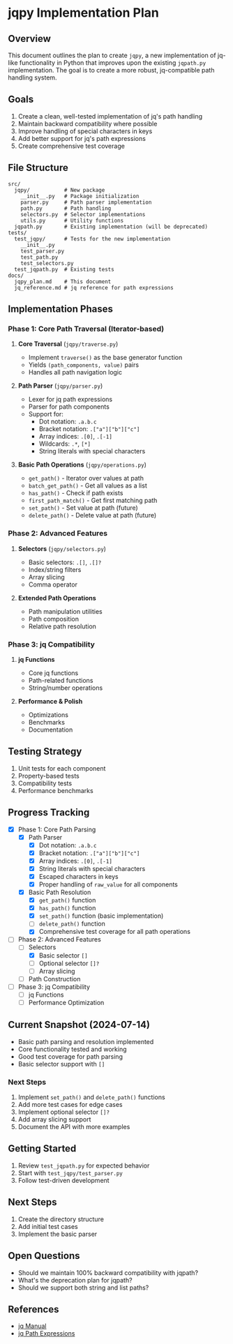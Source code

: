 # jqpy Implementation Plan

## Overview
This document outlines the plan to create `jqpy`, a new implementation of jq-like functionality in Python that improves upon the existing `jqpath.py` implementation. The goal is to create a more robust, jq-compatible path handling system.

## Goals
1. Create a clean, well-tested implementation of jq's path handling
2. Maintain backward compatibility where possible
3. Improve handling of special characters in keys
4. Add better support for jq's path expressions
5. Create comprehensive test coverage

## File Structure
```
src/
  jqpy/           # New package
    __init__.py   # Package initialization
    parser.py     # Path parser implementation
    path.py       # Path handling
    selectors.py  # Selector implementations
    utils.py      # Utility functions
  jqpath.py       # Existing implementation (will be deprecated)
tests/
  test_jqpy/      # Tests for the new implementation
    __init__.py
    test_parser.py
    test_path.py
    test_selectors.py
  test_jqpath.py  # Existing tests
docs/
  jqpy_plan.md    # This document
  jq_reference.md # jq reference for path expressions
```

## Implementation Phases

### Phase 1: Core Path Traversal (Iterator-based)
1. **Core Traversal** (`jqpy/traverse.py`)
   - Implement `traverse()` as the base generator function
   - Yields `(path_components, value)` pairs
   - Handles all path navigation logic

2. **Path Parser** (`jqpy/parser.py`)
   - Lexer for jq path expressions
   - Parser for path components
   - Support for:
     - Dot notation: `.a.b.c`
     - Bracket notation: `.["a"]["b"]["c"]`
     - Array indices: `.[0]`, `.[-1]`
     - Wildcards: `.*`, `[*]`
     - String literals with special characters

3. **Basic Path Operations** (`jqpy/operations.py`)
   - `get_path()` - Iterator over values at path
   - `batch_get_path()` - Get all values as a list
   - `has_path()` - Check if path exists
   - `first_path_match()` - Get first matching path
   - `set_path()` - Set value at path (future)
   - `delete_path()` - Delete value at path (future)

### Phase 2: Advanced Features
1. **Selectors** (`jqpy/selectors.py`)
   - Basic selectors: `.[]`, `.[]?`
   - Index/string filters
   - Array slicing
   - Comma operator

2. **Extended Path Operations**
   - Path manipulation utilities
   - Path composition
   - Relative path resolution

### Phase 3: jq Compatibility
1. **jq Functions**
   - Core jq functions
   - Path-related functions
   - String/number operations

2. **Performance & Polish**
   - Optimizations
   - Benchmarks
   - Documentation

## Testing Strategy
1. Unit tests for each component
2. Property-based tests
3. Compatibility tests
4. Performance benchmarks

## Progress Tracking
- [x] Phase 1: Core Path Parsing
  - [x] Path Parser
    - [x] Dot notation: `.a.b.c`
    - [x] Bracket notation: `.["a"]["b"]["c"]`
    - [x] Array indices: `.[0]`, `.[-1]`
    - [x] String literals with special characters
    - [x] Escaped characters in keys
    - [x] Proper handling of `raw_value` for all components
  - [x] Basic Path Resolution
    - [x] `get_path()` function
    - [x] `has_path()` function
    - [x] `set_path()` function (basic implementation)
    - [ ] `delete_path()` function
    - [x] Comprehensive test coverage for all path operations
- [ ] Phase 2: Advanced Features
  - [ ] Selectors
    - [x] Basic selector `[]`
    - [ ] Optional selector `[]?`
    - [ ] Array slicing
  - [ ] Path Construction
- [ ] Phase 3: jq Compatibility
  - [ ] jq Functions
  - [ ] Performance Optimization

## Current Snapshot (2024-07-14)
- Basic path parsing and resolution implemented
- Core functionality tested and working
- Good test coverage for path parsing
- Basic selector support with `[]`

### Next Steps
1. Implement `set_path()` and `delete_path()` functions
2. Add more test cases for edge cases
3. Implement optional selector `[]?`
4. Add array slicing support
5. Document the API with more examples

## Getting Started
1. Review `test_jqpath.py` for expected behavior
2. Start with `test_jqpy/test_parser.py`
3. Follow test-driven development

## Next Steps
1. Create the directory structure
2. Add initial test cases
3. Implement the basic parser

## Open Questions
- Should we maintain 100% backward compatibility with jqpath?
- What's the deprecation plan for jqpath?
- Should we support both string and list paths?

## References
- [jq Manual](https://stedolan.github.io/jq/manual/)
- [jq Path Expressions](https://stedolan.github.io/jq/manual/#Basicfilters)
